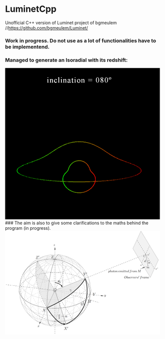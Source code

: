 # LuminetCpp
Unofficial C++ version of Luminet project of bgmeulem //https://github.com/bgmeulem/Luminet/
### Work in progress. Do not use as a lot of  functionalities have to be implementend.
### Managed to generate an Isoradial with its redshift:
<img src="https://github.com/Niohori/LuminetCpp/blob/main/Documentation/Math/images/BareIsoradial.PNG" width="800" />
### The aim is also to give some clarifications to the maths behind the program (in progress). 
<img src="https://github.com/Niohori/LuminetCpp/blob/main/Documentation/Math/images/Coordinates_system.PNG" width="800" />
